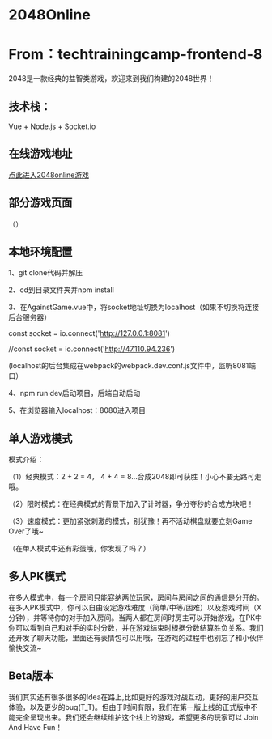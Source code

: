 # 2048Online

# From：techtrainingcamp-frontend-8 

2048是一款经典的益智类游戏，欢迎来到我们构建的2048世界！

## 技术栈：

Vue + Node.js + Socket.io

## 在线游戏地址

[点此进入2048online游戏](http://47.110.94.236)

## 部分游戏页面

（）


## 本地环境配置

1、git clone代码并解压

2、cd到目录文件夹并npm install

3、在AgainstGame.vue中，将socket地址切换为localhost（如果不切换将连接后台服务器）

const socket = io.connect('http://127.0.0.1:8081')

//const socket = io.connect('http://47.110.94.236')


(localhost的后台集成在webpack的webpack.dev.conf.js文件中，监听8081端口）

4、npm run dev启动项目，后端自动启动

5、在浏览器输入localhost：8080进入项目

## 单人游戏模式

模式介绍：

（1）经典模式：2 + 2 = 4， 4 + 4 = 8...合成2048即可获胜！小心不要无路可走哦。

（2）限时模式：在经典模式的背景下加入了计时器，争分夺秒的合成方块吧！

（3）速度模式：更加紧张刺激的模式，别犹豫！再不活动棋盘就要立刻Game Over了哦~

（在单人模式中还有彩蛋哦，你发现了吗？）

## 多人PK模式

在多人模式中，每一个房间只能容纳两位玩家，房间与房间之间的通信是分开的。在多人PK模式中，你可以自由设定游戏难度（简单/中等/困难）以及游戏时间（X分钟），并等待你的对手加入房间。当两人都在房间时房主可以开始游戏，在PK中你可以看到自己和对手的实时分数，并在游戏结束时根据分数结算胜负关系。我们还开发了聊天功能，里面还有表情包可以用哦，在游戏的过程中也别忘了和小伙伴愉快交流~

## Beta版本

我们其实还有很多很多的Idea在路上,比如更好的游戏对战互动，更好的用户交互体验，以及更少的bug(T_T)。但由于时间有限，我们在第一版上线的正式版中不能完全呈现出来。我们还会继续维护这个线上的游戏，希望更多的玩家可以 Join And Have Fun！


